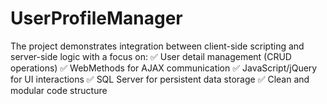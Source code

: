 # UserProfileManager
The project demonstrates integration between client-side scripting and server-side logic with a focus on:  ✅ User detail management (CRUD operations)  ✅ WebMethods for AJAX communication  ✅ JavaScript/jQuery for UI interactions  ✅ SQL Server for persistent data storage  ✅ Clean and modular code structure 
